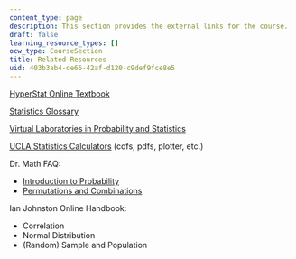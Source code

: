 ```yaml
---
content_type: page
description: This section provides the external links for the course.
draft: false
learning_resource_types: []
ocw_type: CourseSection
title: Related Resources
uid: 403b3ab4-de66-42af-d120-c9def9fce8e5
---
```

[HyperStat Online Textbook](http://davidmlane.com/hyperstat/index.html)

[Statistics Glossary](http://www.stats.gla.ac.uk/steps/glossary/)

[Virtual Laboratories in Probability and Statistics](http://www.math.uah.edu/stat/)

[UCLA Statistics Calculators](http://www.stat.ucla.edu/) (cdfs, pdfs, plotter, etc.)

Dr. Math FAQ:

- [Introduction to Probability](http://mathforum.org/dr.math/faq/faq.prob.intro.html)
- [Permutations and Combinations](http://mathforum.org/dr.math/faq/faq.comb.perm.html)

Ian Johnston Online Handbook:

- Correlation
- Normal Distribution
- (Random) Sample and Population